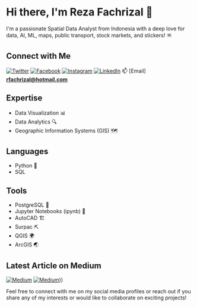 # Hi there, I'm Reza Fachrizal 👋

I'm a passionate Spatial Data Analyst from Indonesia with a deep love for data, AI, ML, maps, public transport, stock markets, and stickers! 🪅

## Connect with Me
[![Twitter](https://img.shields.io/twitter/follow/yourhandle?style=social)](https://twitter.com/xxfachrizal)
[![Facebook](https://img.shields.io/badge/Facebook-blue)](https://www.facebook.com/profile.php?id=61550052845991)
[![Instagram](https://img.shields.io/badge/Instagram-red)](https://www.instagram.com/fachrezal/)
[![LinkedIn](https://img.shields.io/badge/LinkedIn-blue)](https://www.linkedin.com/in/rfachrizal/)
📫 [Email] **rfachrizal@hotmail.com**

## Expertise
- Data Visualization 📊
- Data Analytics 🔍
- Geographic Information Systems (GIS) 🗺️

## Languages
- Python 🐍
- SQL

## Tools
- PostgreSQL 🐘
- Jupyter Notebooks (ipynb) 📓
- AutoCAD 🏗️
- Surpac ⛏️
- QGIS 🌍
- ArcGIS 🌏

## Latest Article on Medium
[![Medium](https://img.shields.io/badge/Latest%20Article%20on%20Medium-blue)]([https://medium.com/your-username/your-article-url](https://medium.com/@rfachrizal/importing-csv-data-into-postgresql-using-python-aee6b5b11816))
[![Medium](https://img.shields.io/badge/Latest%20Article%20on%20Medium-blue)](https://medium.com/@rfachrizal/accessibility-analysis-mapping-the-proximity-of-hospitals-in-jakarta-using-qneat3-and-python-4463918fcbf9)))


Feel free to connect with me on my social media profiles or reach out if you share any of my interests or would like to collaborate on exciting projects!
